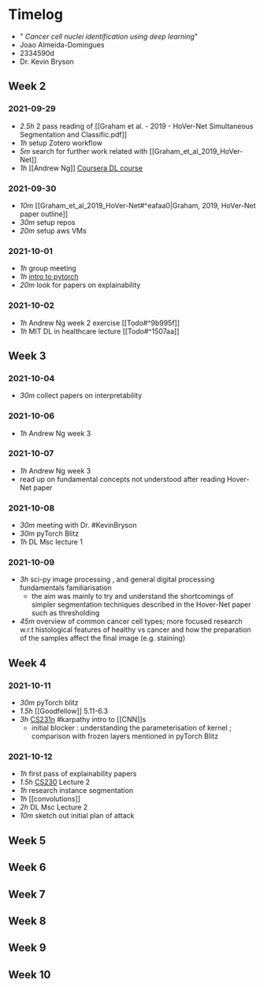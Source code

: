 # Timelog

* " _Cancer cell nuclei identification using deep learning_"
* Joao Almeida-Domingues
* 2334590d
* Dr. Kevin Bryson

## Week 2

### 2021-09-29

- *2.5h* 2 pass reading of [[Graham et al. - 2019 - HoVer-Net Simultaneous Segmentation and Classific.pdf]]
- *1h* setup Zotero workflow
- *5m* search for further work related with [[Graham_et_al_2019_HoVer-Net]]
- *1h* [[Andrew Ng]] [Coursera DL course](https://www.coursera.org/learn/neural-networks-deep-learning/home/week/2)

### 2021-09-30
- *10m* [[Graham_et_al_2019_HoVer-Net#^eafaa0|Graham, 2019, HoVer-Net paper outline]]
- *30m* setup repos
- *20m* setup aws VMs

### 2021-10-01
- *1h* group meeting
- *1h* [intro to pytorch](https://pytorch.org/tutorials/beginner/blitz)
- *20m* look for papers on explainability

### 2021-10-02
- *1h* Andrew Ng week 2 exercise [[Todo#^9b995f]]
- *1h* MIT DL in healthcare lecture [[Todo#^1507aa]]

## Week 3

### 2021-10-04
- *30m* collect papers on interpretability
### 2021-10-06
- *1h* Andrew Ng week 3
### 2021-10-07
- *1h* Andrew Ng week 3
- read up on fundamental concepts not understood after reading Hover-Net paper

### 2021-10-08
- *30m* meeting with Dr. #KevinBryson 
- *30m* pyTorch Blitz
- *1h* DL Msc lecture 1

### 2021-10-09

- *3h* sci-py image processing , and general digital processing fundamentals familiarisation
	- the aim was mainly to try and understand the shortcomings of simpler segmentation techniques described in the Hover-Net paper such as thresholding
- *45m* overview of common cancer cell types; more focused research w.r.t histological features of healthy vs cancer and how the preparation of the samples affect the final image (e.g. staining)

## Week 4

### 2021-10-11
- *30m* pyTorch blitz
- *1.5h* [[Goodfellow]] 5.11-6.3
- *3h* [CS231n](https://cs231n.github.io/convolutional-networks/) #karpathy intro to [[CNN]]s
	- initial blocker : understanding the parameterisation of kernel ; comparison with frozen layers mentioned in pyTorch Blitz

### 2021-10-12

- *1h* first pass of explainability papers
- *1.5h* [CS230](https://cs230.stanford.edu/lecture/) Lecture 2 
- *1h* research instance segmentation
- *1h* [[convolutions]]
- *2h* DL Msc Lecture 2
- *10m* sketch out initial plan of attack

## Week 5

## Week 6

## Week 7

## Week 8

## Week 9

## Week 10